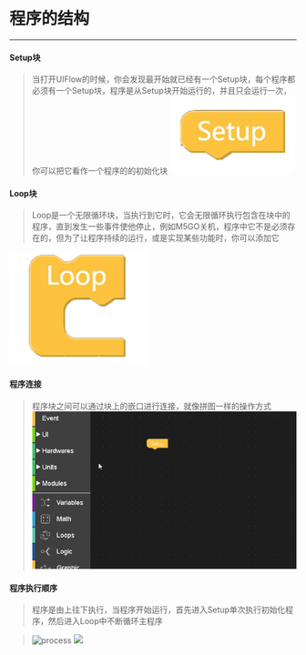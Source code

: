 # 程序的结构
____________________________________
#### Setup块
>当打开UIFlow的时候，你会发现最开始就已经有一个Setup块，每个程序都必须有一个Setup块，程序是从Setup块开始运行的，并且只会运行一次，你可以把它看作一个程序的的初始化块
>![Setup](/image/Program_structure/Setup.png)


#### Loop块
>Loop是一个无限循环块，当执行到它时，它会无限循环执行包含在块中的程序，直到发生一些事件使他停止，例如M5GO关机，程序中它不是必须存在的，但为了让程序持续的运行，或是实现某些功能时，你可以添加它

![Block_connect](/image/Program_structure/Loop.png)


#### 程序连接
>程序块之间可以通过块上的嵌口进行连接，就像拼图一样的操作方式
![Block_connect](/image/Program_structure/Block_connect.gif)

#### 程序执行顺序
>程序是由上往下执行，当程序开始运行，首先进入Setup单次执行初始化程序，然后进入Loop中不断循环主程序

>![process](https://raw.githubusercontent.com/Gitshaoxiang/M5GO_doc/master/docs/cn/image/Program_structure/Process.png)
><img src="https://raw.githubusercontent.com/Gitshaoxiang/M5GO_doc/master/docs/cn/image/Program_structure/Process.png"/>